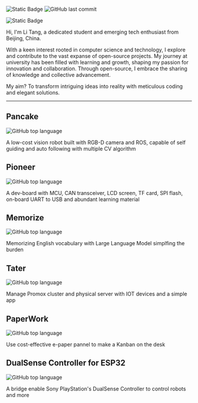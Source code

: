 ![Static Badge](https://img.shields.io/badge/HEXO-Blog-gray?style=for-the-badge&logo=hexo&logoColor=white&link=https%3A%2F%2Fblog.protium.top) ![GitHub last commit](https://img.shields.io/github/last-commit/TANG617/tang617.github.io?style=for-the-badge&label=LAST%20UPDATE)


![Static Badge](https://img.shields.io/badge/Notion-TimeLine-gray?style=for-the-badge&logo=notion&logoColor=white&labelColor=light_gray&link=https%3A%2F%2Ftimli.notion.site%2F)


Hi, I'm Li Tang, a dedicated student and emerging tech enthusiast from Beijing, China. 

With a keen interest rooted in computer science and technology, I explore and contribute to the vast expanse of open-source projects. My journey at university has been filled with learning and growth, shaping my passion for innovation and collaboration. Through open-source, I embrace the sharing of knowledge and collective advancement. 

My aim? To transform intriguing ideas into reality with meticulous coding and elegant solutions.


---


## Pancake 

![GitHub top language](https://img.shields.io/github/languages/top/TANG617/Pancake?style=for-the-badge)

A low-cost vision robot built with RGB-D camera and ROS, capable of self guiding and auto following with multiple CV algorithm

## Pioneer 

![GitHub top language](https://img.shields.io/github/languages/top/TANG617/Pioneer?style=for-the-badge) 

A dev-board with MCU, CAN transceiver, LCD screen, TF card, SPI flash, on-board UART to USB and abundant learning material

## Memorize 

![GitHub top language](https://img.shields.io/github/languages/top/TANG617/Memorize?style=for-the-badge)

Memorizing English vocabulary with Large Language Model simplfing the burden

## Tater 

![GitHub top language](https://img.shields.io/github/languages/top/TANG617/Tater?style=for-the-badge)

Manage Promox cluster and physical server with IOT devices and a simple app

## PaperWork 

![GitHub top language](https://img.shields.io/github/languages/top/TANG617/PaperWork?style=for-the-badge) 

Use cost-effective e-paper pannel to make a Kanban on the desk

## DualSense Controller for ESP32 

![GitHub top language](https://img.shields.io/github/languages/top/TANG617/DualSense-Controller-ESP32?style=for-the-badge)

A bridge enable Sony PlayStation's DualSense Controller to control robots and more





